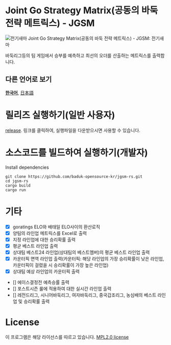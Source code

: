 # Joint Go Strategy Matrix(공동의 바둑 전략 메트릭스) - JGSM
![전기새마](https://github.com/baduk-opensource-kr/jgsm-rs/assets/36529903/f2b45d6e-b9c1-4812-a7c8-5835ae8ae312)
Joint Go Strategy Matrix(공동의 바둑 전략 메트릭스) - JGSM: 전기새마

바둑리그등의 팀 게임에서 승부를 예측하고 최선의 오더를 산출하는 메트릭스를 출력합니다.

## 다른 언어로 보기
[**한국어**](./README.md), [日本語](./README.ja.md)

# 릴리즈 실행하기(일반 사용자)
[release](https://github.com/baduk-opensource-kr/jgsm-rs/releases/tag/release).
링크를 클릭하여, 실행파일을 다운받으시면 사용할 수 있습니다.

# 소스코드를 빌드하여 실행하기(개발자)
Install dependencies
```
git clone https://github.com/baduk-opensource-kr/jgsm-rs.git
cd jgsm-rs
cargo build
cargo run
```

# 기타
- [x] goratings ELO와 배태일 ELO사이의 환산로직
- [x] 양팀의 라인업 메트릭스를 Excel로 출력
- [x] 지정 라인업에 대한 승리확률 출력
- [x] 평균 베스트 라인업 출력
- [x] 상대팀 베스트24 라인업(상대팀의 베스트멤버)의 평균 베스트 라인업 출력
- [x] 카운터픽 면역 라인업 출력(카운터픽: 해당 라인업의 가장 승리확률이 낮은 라인업, 카운터픽이 걸렸을 시 승리확률이 가장 높은 라인업)
- [x] 상대팀 예상 라인업의 카운터픽 출력
- [] 에이스결정전 예측승률 출력
- [] 포스트시즌 룰에 적용하여 대한 실시간 라인업 출력
- [] 레전드리그, 시니어바둑리그, 여자바둑리그, 중국갑조리그, 농심배의 베스트 라인업 및 승리확률 출력

# License
이 프로그램은 해당 라이선스를 따르고 있습니다. [MPL2.0 license](/LICENSE) 
